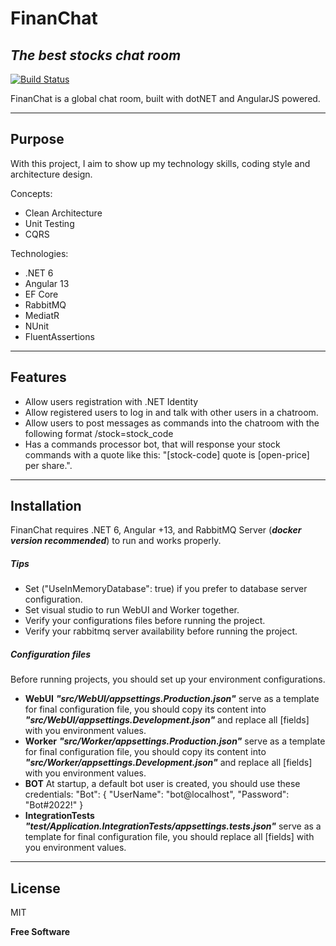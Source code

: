 # FinanChat
## _The best stocks chat room_

[![Build Status](https://travis-ci.org/joemccann/dillinger.svg?branch=master)](https://github.com/felixjmarte/financial-chat/tree/main)

FinanChat is a global chat room, built with dotNET and AngularJS powered.
***
## Purpose
With this project, I aim to show up my technology skills, coding style and architecture design.

Concepts:
- Clean Architecture
- Unit Testing
- CQRS

Technologies:
- .NET 6
- Angular 13
- EF Core
- RabbitMQ
- MediatR
- NUnit
- FluentAssertions

***
## Features

- Allow users registration with .NET Identity
- Allow registered users to log in and talk with other users in a chatroom.
- Allow users to post messages as commands into the chatroom with the following format
/stock=stock_code
- Has a commands processor bot, that will response your stock commands with a quote like this: "[stock-code] quote is [open-price] per share.".


***
## Installation
FinanChat requires .NET 6, Angular +13, and RabbitMQ Server (***docker version recommended***) to run and works properly.

##### Tips
- Set ("UseInMemoryDatabase": true) if you prefer to database server configuration.
- Set visual studio to run WebUI and Worker together.
- Verify your configurations files before running the project.
- Verify your rabbitmq server availability before running the project.

##### Configuration files
 Before running projects, you should set up your environment configurations.

- **WebUI**
  ***"src/WebUI/appsettings.Production.json"*** serve as a template for final configuration file, you should copy its content into ***"src/WebUI/appsettings.Development.json"*** and replace all [fields] with you environment values.
- **Worker**
  ***"src/Worker/appsettings.Production.json"*** serve as a template for final configuration file, you should copy its content into ***"src/Worker/appsettings.Development.json"*** and replace all [fields] with you environment values.
- **BOT**
    At startup, a default bot user is created, you should use these credentials:
    "Bot": { "UserName": "bot@localhost", "Password": "Bot#2022!" } 
- **IntegrationTests**
  ***"test/Application.IntegrationTests/appsettings.tests.json"*** serve as a template for final configuration file, you should replace all [fields] with you environment values.

***
## License

MIT

**Free Software**

[//]: # (These are reference links used in the body of this note and get stripped out when the markdown processor does its job. There is no need to format nicely because it shouldn't be seen. Thanks SO - http://stackoverflow.com/questions/4823468/store-comments-in-markdown-syntax)
   [Angular]: <http://angularjs.org>
